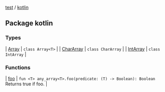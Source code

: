 [test](test/index) / [kotlin](test/kotlin/index)

## Package kotlin

### Types

| [Array](test/kotlin/-array/index) | `class Array<T>` |
| [CharArray](test/kotlin/-char-array/index) | `class CharArray` |
| [IntArray](test/kotlin/-int-array/index) | `class IntArray` |

### Functions

| [foo](test/kotlin/foo) | `fun <T> any_array<T>.foo(predicate: (T) -> Boolean): Boolean`<br>Returns true if foo. |

